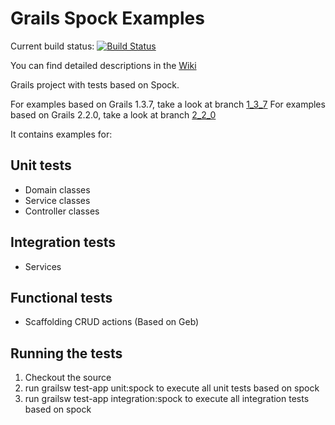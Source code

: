 Grails Spock Examples
=====================

Current build status: [![Build Status](https://travis-ci.org/pschneider-manzell/grails-spock-examples.png?branch=master)](https://travis-ci.org/pschneider-manzell/grails-spock-examples)

You can find detailed descriptions in the [Wiki](https://wiki.github.com/pschneider-manzell/grails-spock-examples/)


Grails project with tests based on Spock.

For examples based on Grails 1.3.7, take a look at branch [1_3_7](https://github.com/pschneider-manzell/grails-spock-examples/tree/grails_1_3_7)
For examples based on Grails 2.2.0, take a look at branch [2_2_0](https://github.com/pschneider-manzell/grails-spock-examples/tree/grails_2_2_0)


It contains examples for:

Unit tests
---------------------
* Domain classes
* Service classes
* Controller classes

Integration tests
---------------------
* Services

Functional tests
---------------------
* Scaffolding CRUD actions (Based on Geb)


Running the tests
------------------
1. Checkout the source
3. run grailsw test-app unit:spock to execute all unit tests based on spock
4. run grailsw test-app integration:spock to execute all integration tests based on spock
